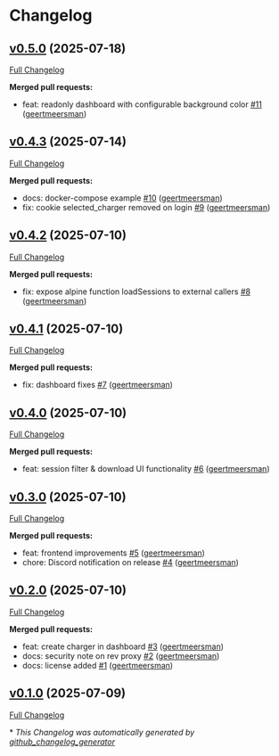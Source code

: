 # Changelog

## [v0.5.0](https://github.com/geertmeersman/ev-charger-server/tree/v0.5.0) (2025-07-18)

[Full Changelog](https://github.com/geertmeersman/ev-charger-server/compare/v0.4.3...v0.5.0)

**Merged pull requests:**

- feat: readonly dashboard with configurable background color [\#11](https://github.com/geertmeersman/ev-charger-server/pull/11) ([geertmeersman](https://github.com/geertmeersman))

## [v0.4.3](https://github.com/geertmeersman/ev-charger-server/tree/v0.4.3) (2025-07-14)

[Full Changelog](https://github.com/geertmeersman/ev-charger-server/compare/v0.4.2...v0.4.3)

**Merged pull requests:**

- docs: docker-compose example [\#10](https://github.com/geertmeersman/ev-charger-server/pull/10) ([geertmeersman](https://github.com/geertmeersman))
- fix: cookie selected\_charger removed on login [\#9](https://github.com/geertmeersman/ev-charger-server/pull/9) ([geertmeersman](https://github.com/geertmeersman))

## [v0.4.2](https://github.com/geertmeersman/ev-charger-server/tree/v0.4.2) (2025-07-10)

[Full Changelog](https://github.com/geertmeersman/ev-charger-server/compare/v0.4.1...v0.4.2)

**Merged pull requests:**

- fix: expose alpine function loadSessions to external callers [\#8](https://github.com/geertmeersman/ev-charger-server/pull/8) ([geertmeersman](https://github.com/geertmeersman))

## [v0.4.1](https://github.com/geertmeersman/ev-charger-server/tree/v0.4.1) (2025-07-10)

[Full Changelog](https://github.com/geertmeersman/ev-charger-server/compare/v0.4.0...v0.4.1)

**Merged pull requests:**

- fix: dashboard fixes [\#7](https://github.com/geertmeersman/ev-charger-server/pull/7) ([geertmeersman](https://github.com/geertmeersman))

## [v0.4.0](https://github.com/geertmeersman/ev-charger-server/tree/v0.4.0) (2025-07-10)

[Full Changelog](https://github.com/geertmeersman/ev-charger-server/compare/v0.3.0...v0.4.0)

**Merged pull requests:**

- feat: session filter & download UI functionality [\#6](https://github.com/geertmeersman/ev-charger-server/pull/6) ([geertmeersman](https://github.com/geertmeersman))

## [v0.3.0](https://github.com/geertmeersman/ev-charger-server/tree/v0.3.0) (2025-07-10)

[Full Changelog](https://github.com/geertmeersman/ev-charger-server/compare/v0.2.0...v0.3.0)

**Merged pull requests:**

- feat: frontend improvements [\#5](https://github.com/geertmeersman/ev-charger-server/pull/5) ([geertmeersman](https://github.com/geertmeersman))
- chore: Discord notification on release [\#4](https://github.com/geertmeersman/ev-charger-server/pull/4) ([geertmeersman](https://github.com/geertmeersman))

## [v0.2.0](https://github.com/geertmeersman/ev-charger-server/tree/v0.2.0) (2025-07-10)

[Full Changelog](https://github.com/geertmeersman/ev-charger-server/compare/v0.1.0...v0.2.0)

**Merged pull requests:**

- feat: create charger in dashboard [\#3](https://github.com/geertmeersman/ev-charger-server/pull/3) ([geertmeersman](https://github.com/geertmeersman))
- docs: security note on rev proxy [\#2](https://github.com/geertmeersman/ev-charger-server/pull/2) ([geertmeersman](https://github.com/geertmeersman))
- docs: license added [\#1](https://github.com/geertmeersman/ev-charger-server/pull/1) ([geertmeersman](https://github.com/geertmeersman))

## [v0.1.0](https://github.com/geertmeersman/ev-charger-server/tree/v0.1.0) (2025-07-09)

[Full Changelog](https://github.com/geertmeersman/ev-charger-server/compare/98585dc6966ba65b62574472eac5f8d8ac811270...v0.1.0)



\* *This Changelog was automatically generated by [github_changelog_generator](https://github.com/github-changelog-generator/github-changelog-generator)*
